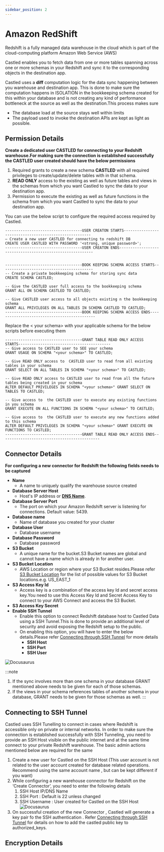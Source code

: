```yaml
---
sidebar_position: 2
---
```


# Amazon RedShift

Redshift is a fully managed data warehouse in the cloud which is part of the cloud-computing platform Amazon Web Service (AWS)

Castled enables you to fetch data from one or more tables spanning across one or more schemas in your Redshift and sync it to the corresponding objects in the destination app.

Castled uses a **diff** computation logic for the data sync happening between you warehouse and destination app. This is done to make sure the computation happens in ISOLATION in the bookkeeping schema created for this within your database and is not creating any kind of performance bottleneck at the source as well as the destination.This process makes sure

- The database load at the source stays well within limits
- The payload used to invoke the destination APIs are kept as light as possible.

## Permission Details

**Create a dedicated user CASTLED for connecting to your Redshift warehouse.For making sure the connection is established successfully the CASTLED user created should have the below permissions**

1. Required grants to create a new schema **CASTLED** with all required privileges to create/update/delete tables with in that schema.
2. **READ ONLY** access to the existing as well as future tables and views in the schemas from which you want Castled to sync the data to your destination app.
3. Permission to execute the existing as well as future functions in the schema from which you want Castled to sync the data to your destination app.

You can use the below script to configure the required access required by Castled.

```
-----------------------------------USER CREATON STARTS-------------------------------------------------------
— Create a new user CASTLED for connecting to redshift DB
CREATE USER CASTLED WITH PASSWORD '<strong, unique password>';
-----------------------------------USER CREATON ENDS----------------------------------------------------------


-----------------------------------BOOK KEEPING SCHEMA ACCESS STARTS------------------------------------------
-- Create a private bookkeeping schema for storing sync data
CREATE SCHEMA CASTLED;

-- Give the CASTLED user full access to the bookkeeping schema
GRANT ALL ON SCHEMA CASTLED TO CASTLED;

-- Give CASTLED user access to all objects existing n the bookkeeping schema
GRANT ALL PRIVILEGES ON ALL TABLES IN SCHEMA CASTLED TO CASTLED;
-----------------------------------BOOK KEEPING SCHEMA ACCESS ENDS---------------------------------------------
```

Replace the < your schema> with your applicable schema for the below scripts before executing them
```
-----------------------------------GRANT TABLE READ ONLY ACCESS STARTS------------------------------------------
-- Give access to CASTLED user to SEE your schema
GRANT USAGE ON SCHEMA "<your schema>" TO CASTLED;

-- Give READ ONLY access to  CASTLED user to read from all existing tables in your schema
GRANT SELECT ON ALL TABLES IN SCHEMA "<your schema>" TO CASTLED;

-- Give READ ONLY access to CASTLED user to read from all the future tables being created in your schema
ALTER DEFAULT PRIVILEGES IN SCHEMA "<your schema>" GRANT SELECT ON TABLES TO CASTLED;

-- Give access to  the CASTLED user to execute any existing functions in you schema
GRANT EXECUTE ON ALL FUNCTIONS IN SCHEMA "<your schema>" TO CASTLED;

-- Give access to  the CASTLED user to execute any new functions added to this schema
ALTER DEFAULT PRIVILEGES IN SCHEMA "<your schema>" GRANT EXECUTE ON FUNCTIONS TO CASTLED;
-----------------------------------GRANT TABLE READ ONLY ACCESS ENDS---------------------------------------------
```

## Connector Details

**For configuring a new connector for Redshift the following fields needs to be captured**

- **Name**
  - A name to uniquely qualify the warehouse source created
- **Database Server Host**
  - Host's IP address or **[DNS Name](https://docs.aws.amazon.com/redshift/latest/mgmt/jdbc20-obtain-url.html)**.
- **Database Server Port**
  - The port on which your Amazon Redshift server is listening for connections. Default value: 5439.
- **Database name**
  - Name of database you created for your cluster
- **Database User**
  - Database username
- **Database Password**
  - Database password
- **S3 Bucket**
  - A unique name for the bucket.S3 Bucket names are global and cannot have a name which is already in for another user.
- **S3 Bucket Location**
  - AWS Location or region where your S3 Bucket resides.Please refer [S3 Bucket Location](../Appendix/s3-location.md) for the list of possible values for S3 Bucket locations.e.g. US_EAST_1
- **S3 Access Key Id**
  - Access key is a combination of the access key Id and secret access key.You need to use this Access Key Id and Secret Access Key to connect to your AWS Connect and access the S3 Bucket.
- **S3 Access Key Secret**
- **Enable SSH Tunnel**
  - Enable this option to connect Redshift database host to Castled Data using a SSH Tunnel.This is done to provide an additional level of security and avoid exposing the Redshift setup to the public.
  - On enabling this option, you will have to enter the below details.Please refer [Connecting through SSH Tunnel](../Appendix/ssh-tunnel.md) for more details
    - **SSH Host**
    - **SSH Port**
    - **SSH User**

![Docusaurus](/docs/static/img/screens/sources/redshift/wh_redshift_config_3.png)

:::note

1. If the sync involves more than one schema in your database GRANT mentioned above needs to be given for each of those schemas.
2. If the views in your schema references tables of another schema in your database, GRANT needs to be given for those schemas as well.
:::

## Connecting to SSH Tunnel

Castled uses SSH Tunelling to connect in cases where Redshift is accessible only on private or internal networks. In order to make sure the connection is established successfully with SSH Tunneling, you need to provide an SSH Host visible on the public internet and at the same time connect to your private Redshift warehouse. The basic admin actions mentioned below are required for the same

1. Create a new user for Castled on the SSH Host (This user account is not related to the user account created for database related operations. Recommend using the same account name , but can be kept different if you want)
2. While configuring a new warehouse connector for Redshift on the ‘Create Connector’, you need to enter the following details
   1. SSH Host IP/DNS Name
   2. SSH Port : Default is 22 unless changed
   3. SSH Username : User created for Castled on the SSH Host
      ![Docusaurus](/docs/static/img/screens/sources/redshift/wh_redshift_config_2.png)
3. On successful creation of the new Connector , Castled will generate a key pair fo the SSH authentication . Refer [Connecting through SSH Tunnel](../Appendix/ssh-tunnel.md) for details on how to add the castled public key to authorized_keys.

## Encryption Details
